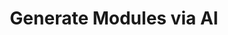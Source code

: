 ---
title: Generate Modules via AI
deprecated: false
hidden: true
link:
  new_tab: true
  url: https://github.com/Facets-cloud/facets-module-mcp
metadata:
  robots: index
---